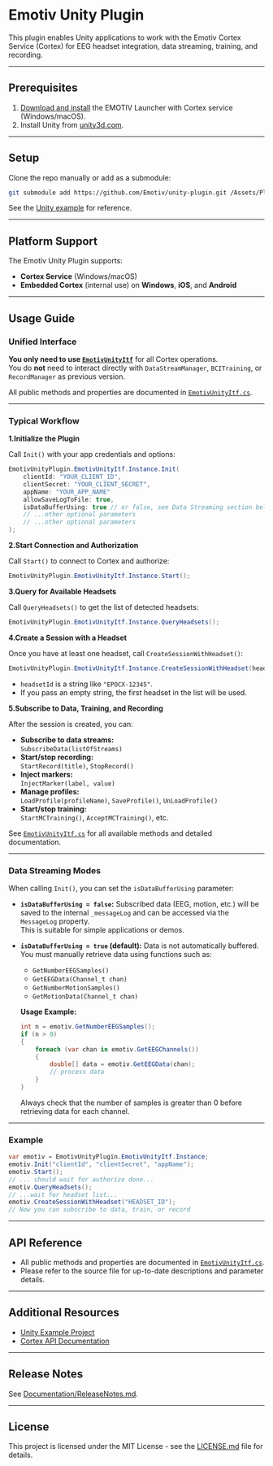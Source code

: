 # Emotiv Unity Plugin

This plugin enables Unity applications to work with the Emotiv Cortex Service (Cortex) for EEG headset integration, data streaming, training, and recording.

---

## Prerequisites

1. [Download and install](https://www.emotiv.com/developer/) the EMOTIV Launcher with Cortex service (Windows/macOS).
2. Install Unity from [unity3d.com](https://unity3d.com/get-unity/download).

---

## Setup

Clone the repo manually or add as a submodule:
```sh
git submodule add https://github.com/Emotiv/unity-plugin.git /Assets/Plugins/Emotiv-Unity-Plugin
```
See the [Unity example](https://github.com/Emotiv/cortex-v2-example/tree/master/unity) for reference.

---

## Platform Support

The Emotiv Unity Plugin supports:
- **Cortex Service** (Windows/macOS)
- **Embedded Cortex** (internal use) on **Windows**, **iOS**, and **Android**

---

## Usage Guide

### Unified Interface

**You only need to use [`EmotivUnityItf`](./Src/EmotivUnityItf.cs)** for all Cortex operations.  
You do **not** need to interact directly with `DataStreamManager`, `BCITraining`, or `RecordManager` as previous version.

All public methods and properties are documented in [`EmotivUnityItf.cs`](./Src/EmotivUnityItf.cs).

---

### Typical Workflow

**1.Initialize the Plugin**

   Call `Init()` with your app credentials and options:
   ```csharp
   EmotivUnityPlugin.EmotivUnityItf.Instance.Init(
       clientId: "YOUR_CLIENT_ID",
       clientSecret: "YOUR_CLIENT_SECRET",
       appName: "YOUR_APP_NAME"
       allowSaveLogToFile: true,
       isDataBufferUsing: true // or false, see Data Streaming section below
       // ...other optional parameters
       // ...other optional parameters
   );
   ```

**2.Start Connection and Authorization**

   Call `Start()` to connect to Cortex and authorize:
   ```csharp
   EmotivUnityPlugin.EmotivUnityItf.Instance.Start();
   ```

**3.Query for Available Headsets**

   Call `QueryHeadsets()` to get the list of detected headsets:
   ```csharp
   EmotivUnityPlugin.EmotivUnityItf.Instance.QueryHeadsets();
   ```

**4.Create a Session with a Headset**

   Once you have at least one headset, call `CreateSessionWithHeadset()`:
   ```csharp
   EmotivUnityPlugin.EmotivUnityItf.Instance.CreateSessionWithHeadset(headsetId);
   ```
   - `headsetId` is a string like `"EPOCX-12345"`.
   - If you pass an empty string, the first headset in the list will be used.

**5.Subscribe to Data, Training, and Recording**

   After the session is created, you can:
   - **Subscribe to data streams:**  
     `SubscribeData(listOfStreams)`
   - **Start/stop recording:**  
     `StartRecord(title)`, `StopRecord()`
   - **Inject markers:**  
     `InjectMarker(label, value)`
   - **Manage profiles:**  
     `LoadProfile(profileName)`, `SaveProfile()`, `UnLoadProfile()`
   - **Start/stop training:**  
	 `StartMCTraining()`, `AcceptMCTraining()`, etc.

   See [`EmotivUnityItf.cs`](./Src/EmotivUnityItf.cs) for all available methods and detailed documentation.

---

### Data Streaming Modes

When calling `Init()`, you can set the `isDataBufferUsing` parameter:

- **`isDataBufferUsing = false`:**
  Subscribed data (EEG, motion, etc.) will be saved to the internal `_messageLog` and can be accessed via the `MessageLog` property.  
  This is suitable for simple applications or demos.

- **`isDataBufferUsing = true` (default):**
  Data is not automatically buffered.  
  You must manually retrieve data using functions such as:
  - `GetNumberEEGSamples()`
  - `GetEEGData(Channel_t chan)`
  - `GetNumberMotionSamples()`
  - `GetMotionData(Channel_t chan)`
  
  **Usage Example:**
  ```csharp
  int n = emotiv.GetNumberEEGSamples();
  if (n > 0)
  {
      foreach (var chan in emotiv.GetEEGChannels())
      {
          double[] data = emotiv.GetEEGData(chan);
          // process data
      }
  }
  ```
  Always check that the number of samples is greater than 0 before retrieving data for each channel.

---


### Example

```csharp
var emotiv = EmotivUnityPlugin.EmotivUnityItf.Instance;
emotiv.Init("clientId", "clientSecret", "appName");
emotiv.Start();
// ... should wait for authorize done...
emotiv.QueryHeadsets();
// ...wait for headset list...
emotiv.CreateSessionWithHeadset("HEADSET_ID");
// Now you can subscribe to data, train, or record
```

---

## API Reference

- All public methods and properties are documented in [`EmotivUnityItf.cs`](./Src/EmotivUnityItf.cs).
- Please refer to the source file for up-to-date descriptions and parameter details.

---

## Additional Resources

- [Unity Example Project](https://github.com/Emotiv/cortex-v2-example/tree/master/unity)
- [Cortex API Documentation](https://emotiv.gitbook.io/cortex-api/)

---

## Release Notes

See [Documentation/ReleaseNotes.md](Documentation/ReleaseNotes.md).

---

## License

This project is licensed under the MIT License - see the [LICENSE.md](LICENSE.md) file for details.
